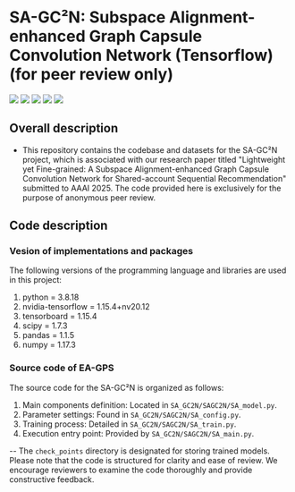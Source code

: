 # **SA-GC²N: Subspace Alignment-enhanced Graph Capsule Convolution Network (Tensorflow) (for peer review only)** 

<p align="left">
  <img src='https://img.shields.io/badge/python-3.8.18-blue'>
  <img src='https://img.shields.io/badge/nvidia_tensorflow-1.15.4+nv20.12-blue'>
  <img src='https://img.shields.io/badge/numPy-1.17.3-brightgreen'>
  <img src='https://img.shields.io/badge/pandas-1.1.5-brightgreen'>
  <img src='https://img.shields.io/badge/scipy-1.7.3-brightgreen'>
</p> 

## **Overall description** 
- This repository contains the codebase and datasets for the SA-GC²N project, which is associated with our research paper titled "Lightweight yet Fine-grained: A Subspace Alignment-enhanced Graph Capsule Convolution Network for Shared-account Sequential Recommendation" submitted to AAAI 2025. The code provided here is exclusively for the purpose of anonymous peer review.
## **Code description** 
### **Vesion of implementations and packages**
The following versions of the programming language and libraries are used in this project:

1. python = 3.8.18
2. nvidia-tensorflow = 1.15.4+nv20.12
3. tensorboard = 1.15.4
4. scipy = 1.7.3
5. pandas = 1.1.5
6. numpy = 1.17.3
### **Source code of EA-GPS**
The source code for the SA-GC²N is organized as follows:

1. Main components definition: Located in `SA_GC2N/SAGC2N/SA_model.py`.
2. Parameter settings: Found in `SA_GC2N/SAGC2N/SA_config.py`.
3. Training process: Detailed in `SA_GC2N/SAGC2N/SA_train.py`.
4. Execution entry point: Provided by `SA_GC2N/SAGC2N/SA_main.py`.


-- The `check_points` directory is designated for storing trained models.
Please note that the code is structured for clarity and ease of review. We encourage reviewers to examine the code thoroughly and provide constructive feedback.



